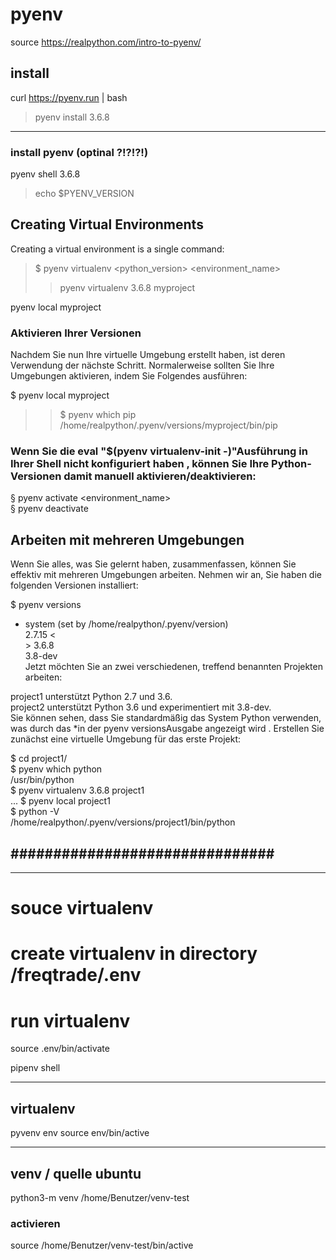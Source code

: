 # pyenv
source https://realpython.com/intro-to-pyenv/

## install 
curl https://pyenv.run | bash

>  pyenv install 3.6.8

------

### install pyenv (optinal ?!?!?!)

pyenv shell 3.6.8
> echo $PYENV_VERSION

## Creating Virtual Environments
Creating a virtual environment is a single command:

> $ pyenv virtualenv <python_version> <environment_name>
>> pyenv virtualenv 3.6.8 myproject

 pyenv local myproject
 
 ### Aktivieren Ihrer Versionen
Nachdem Sie nun Ihre virtuelle Umgebung erstellt haben, ist deren Verwendung der nächste Schritt. Normalerweise sollten Sie Ihre Umgebungen aktivieren, indem Sie Folgendes ausführen:

$ pyenv local myproject

>> $ pyenv which pip <br>
/home/realpython/.pyenv/versions/myproject/bin/pip

### Wenn Sie die eval "$(pyenv virtualenv-init -)"Ausführung in Ihrer Shell nicht konfiguriert haben , können Sie Ihre Python-Versionen damit manuell aktivieren/deaktivieren:

§ pyenv activate <environment_name>  <br>
§  pyenv deactivate

## Arbeiten mit mehreren Umgebungen
Wenn Sie alles, was Sie gelernt haben, zusammenfassen, können Sie effektiv mit mehreren Umgebungen arbeiten. Nehmen wir an, Sie haben die folgenden Versionen installiert:

$ pyenv versions
 <br>
* system (set by /home/realpython/.pyenv/version) <br>
  2.7.15 <<br>>
  3.6.8 <br>
  3.8-dev <br>
Jetzt möchten Sie an zwei verschiedenen, treffend benannten Projekten arbeiten:

project1 unterstützt Python 2.7 und 3.6. <br>
project2 unterstützt Python 3.6 und experimentiert mit 3.8-dev. <br>
Sie können sehen, dass Sie standardmäßig das System Python verwenden, was durch das *in der pyenv versionsAusgabe angezeigt wird . Erstellen Sie zunächst eine virtuelle Umgebung für das erste Projekt: <br>

$ cd project1/ <br>
$ pyenv which python <br>
/usr/bin/python <br>
$ pyenv virtualenv 3.6.8 project1 <br>
...
$ pyenv local project1
<br>
$ python -V 
<br>
/home/realpython/.pyenv/versions/project1/bin/python <br>


###############################
------
------

souce virtualenv 
========================

# create virtualenv in directory /freqtrade/.env
 

# run virtualenv
source .env/bin/activate

 pipenv shell

--------------
## virtualenv
pyvenv env
source env/bin/active

--------------
## venv / quelle ubuntu
python3-m venv /home/Benutzer/venv-test
### activieren

source /home/Benutzer/venv-test/bin/active 